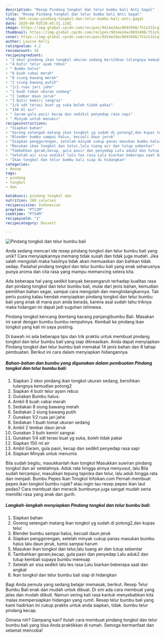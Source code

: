 ```yaml
---
description: "Resep Pindang tongkol dan telur bumbu bali Anti Gagal"
title: "Resep Pindang tongkol dan telur bumbu bali Anti Gagal"
slug: 569-resep-pindang-tongkol-dan-telur-bumbu-bali-anti-gagal
date: 2020-08-03T20:45:51.118Z
image: https://img-global.cpcdn.com/recipes/9d14e24ac8693498/751x532cq70/pindang-tongkol-dan-telur-bumbu-bali-foto-resep-utama.jpg
thumbnail: https://img-global.cpcdn.com/recipes/9d14e24ac8693498/751x532cq70/pindang-tongkol-dan-telur-bumbu-bali-foto-resep-utama.jpg
cover: https://img-global.cpcdn.com/recipes/9d14e24ac8693498/751x532cq70/pindang-tongkol-dan-telur-bumbu-bali-foto-resep-utama.jpg
author: Louise Kelly
ratingvalue: 4.2
reviewcount: 10
recipeingredient:
- "2 ekor pindang ikan tongkol ukuran sedang bersihkan tulangnya kemudian potong2"
- "4 butir telur ayam rebus"
- " Bumbu halus"
- "8 buah cabai merah"
- "8 siung bawang merah"
- "2 siung bawang putih"
- "1/2 ruas jari jahe"
- "1 buah tomat ukuran sedang"
- "2 lembar daun jeruk"
- "3 butir kemiri sangrai"
- "1/4 sdt terasi buat yg suka boleh tidak pakai"
- "150 ml air"
- " Garam gula pasir kecap dan sedikit penyedap rasa sapi"
- " Minyak untuk menumis"
recipeinstructions:
- "Siapkan bahan"
- "Goreng setengah matang ikan tongkol yg sudah di potong2,dan kupas telur"
- "Blender bumbu sampai halus, kecuali daun jeruk"
- "Siapkan penggorengan, setelah minyak cukup panas masukan bumbu halus lalu daun jeruk, tumis sampai harum"
- "Masukan ikan tongkol dan telur,lalu tuang air dan tutup sebentar"
- "Tambahkan garam,kecap, gula pasir dan penyedap Lalu aduk2 dan tutup kembali supaya bumbu meresap"
- "Setelah air sisa sedikit lalu tes rasa Lalu biarkan beberapa saat dan angkat"
- "Ikan tongkol dan telur bumbu bali siap di hidangkan"
categories:
- Resep
tags:
- pindang
- tongkol
- dan

katakunci: pindang tongkol dan 
nutrition: 260 calories
recipecuisine: Indonesian
preptime: "PT12M"
cooktime: "PT54M"
recipeyield: "1"
recipecategory: Dessert

---
```



![Pindang tongkol dan telur bumbu bali](https://img-global.cpcdn.com/recipes/9d14e24ac8693498/751x532cq70/pindang-tongkol-dan-telur-bumbu-bali-foto-resep-utama.jpg)

Anda sedang mencari ide resep pindang tongkol dan telur bumbu bali yang unik? Cara menyiapkannya memang tidak susah dan tidak juga mudah. Jika salah mengolah maka hasilnya tidak akan memuaskan dan bahkan tidak sedap. Padahal pindang tongkol dan telur bumbu bali yang enak seharusnya punya aroma dan cita rasa yang mampu memancing selera kita.

Ada beberapa hal yang sedikit banyak berpengaruh terhadap kualitas rasa dari pindang tongkol dan telur bumbu bali, mulai dari jenis bahan, kemudian pemilihan bahan segar, sampai cara mengolah dan menghidangkannya. Tak perlu pusing kalau hendak menyiapkan pindang tongkol dan telur bumbu bali yang enak di mana pun anda berada, karena asal sudah tahu triknya maka hidangan ini dapat jadi suguhan istimewa.

Pindang tongkol kencang (kentang kacang panjang)bumbu Bali. Masakan ini sarat dengan bumbu bumbu rempahnya. Kembali ke pindang ikan tongkol yang kali ini saya posting.


Di bawah ini ada beberapa tips dan trik praktis untuk membuat pindang tongkol dan telur bumbu bali yang siap dikreasikan. Anda dapat menyiapkan Pindang tongkol dan telur bumbu bali memakai 14 jenis bahan dan 8 tahap pembuatan. Berikut ini cara dalam menyiapkan hidangannya.

<!--inarticleads1-->

##### Bahan-bahan dan bumbu yang digunakan dalam pembuatan Pindang tongkol dan telur bumbu bali:

1. Siapkan 2 ekor pindang ikan tongkol ukuran sedang, bersihkan tulangnya kemudian potong2
1. Siapkan 4 butir telur ayam rebus
1. Gunakan  Bumbu halus:
1. Ambil 8 buah cabai merah
1. Sediakan 8 siung bawang merah
1. Sediakan 2 siung bawang putih
1. Gunakan 1/2 ruas jari jahe
1. Sediakan 1 buah tomat ukuran sedang
1. Ambil 2 lembar daun jeruk
1. Gunakan 3 butir kemiri sangrai
1. Gunakan 1/4 sdt terasi buat yg suka, boleh tidak pakai
1. Siapkan 150 ml air
1. Ambil  Garam, gula pasir, kecap dan sedikit penyedap rasa sapi
1. Siapkan  Minyak untuk menumis


Bila sudah begitu, masukkanlah ikan tongkol Masukkan suwiran pindang tongkol dan air setelahnya. Aduk rata hingga airnya menyusut, lalu Bila sudah tercampur, masukkan tepung tapioka dan telur, lalu aduk hingga rata dan menjadi. Bumbu Pepes Ikan Tongkol Infoikan.com Pernah membuat pepes ikan tongkol bumbu rujak? atau ingin tau resep pepes ikan laut pedas? Cara membuat dan meracik bumbunya juga sangat mudah serta memiliki rasa yang anak dan gurih. 

<!--inarticleads2-->

##### Langkah-langkah menyiapkan Pindang tongkol dan telur bumbu bali:

1. Siapkan bahan
1. Goreng setengah matang ikan tongkol yg sudah di potong2,dan kupas telur
1. Blender bumbu sampai halus, kecuali daun jeruk
1. Siapkan penggorengan, setelah minyak cukup panas masukan bumbu halus lalu daun jeruk, tumis sampai harum
1. Masukan ikan tongkol dan telur,lalu tuang air dan tutup sebentar
1. Tambahkan garam,kecap, gula pasir dan penyedap Lalu aduk2 dan tutup kembali supaya bumbu meresap
1. Setelah air sisa sedikit lalu tes rasa Lalu biarkan beberapa saat dan angkat
1. Ikan tongkol dan telur bumbu bali siap di hidangkan


Bagi Anda pemula yang sedang belajar memasak, berikut. Resep Telur Bumbu Bali enak dan mudah untuk dibuat. Di sini ada cara membuat yang jelas dan mudah diikuti. Namun sering kali rasa kantuk menyebabkan kita malas mempersiapkan hidangan yang rumit. Resep telur bumbu bali yang kami hadirkan ini cukup praktis untuk anda siapkan, tidak. bumbu telur pindang kecap. 

Gimana nih? Gampang kan? Itulah cara membuat pindang tongkol dan telur bumbu bali yang bisa Anda praktikkan di rumah. Semoga bermanfaat dan selamat mencoba!
